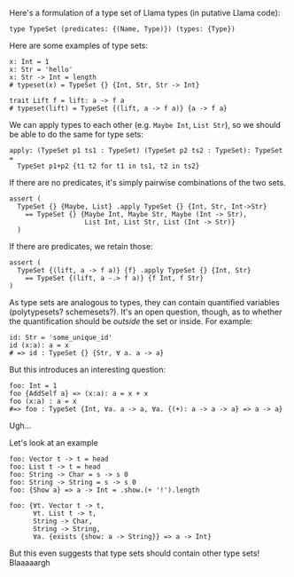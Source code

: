 Here's a formulation of a type set of Llama types (in putative Llama code):

```
type TypeSet (predicates: {(Name, Type)}) (types: {Type})
```

Here are some examples of type sets:

```
x: Int = 1
x: Str = 'hello'
x: Str -> Int = length
# typeset(x) = TypeSet {} {Int, Str, Str -> Int}

trait Lift f = lift: a -> f a
# typeset(lift) = TypeSet {(lift, a -> f a)} {a -> f a}
```

We can apply types to each other (e.g. `Maybe Int`, `List Str`), so we should be able to do the same for type sets:

```
apply: (TypeSet p1 ts1 : TypeSet) (TypeSet p2 ts2 : TypeSet): TypeSet =
  TypeSet p1+p2 {t1 t2 for t1 in ts1, t2 in ts2}
```

If there are no predicates, it's simply pairwise combinations of the two sets.

```
assert (
  TypeSet {} {Maybe, List} .apply TypeSet {} {Int, Str, Int->Str}
    == TypeSet {} {Maybe Int, Maybe Str, Maybe (Int -> Str),
                   List Int, List Str, List (Int -> Str)}
  )
```

If there are predicates, we retain those:

```
assert (
  TypeSet {(lift, a -> f a)} {f} .apply TypeSet {} {Int, Str}
    == TypeSet {(lift, a -.> f a)} {f Int, f Str}
)
```

As type sets are analogous to types, they can contain quantified variables (polytypesets? schemesets?). It's an open question, though, as to whether the quantification should be *outside* the set or inside. For example:

```
id: Str = 'some_unique_id'
id (x:a): a = x
# => id : TypeSet {} {Str, ∀ a. a -> a}
```

But this introduces an interesting question:

```
foo: Int = 1
foo {AddSelf a} => (x:a): a = x + x
foo (x:a) : a = x
#=> foo : TypeSet {Int, ∀a. a -> a, ∀a. {(+): a -> a -> a} => a -> a}
```

Ugh...

Let's look at an example

```
foo: Vector t -> t = head
foo: List t -> t = head
foo: String -> Char = s -> s 0
foo: String -> String = s -> s 0
foo: {Show a} => a -> Int = .show.(+ '!').length
```

```
foo: {∀t. Vector t -> t,
      ∀t. List t -> t,
      String -> Char,
      String -> String,
      ∀a. {exists {show: a -> String}} => a -> Int}
```

But this even suggests that type sets should contain other type sets! Blaaaaargh
